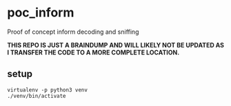 # poc_inform
Proof of concept inform decoding and sniffing

**THIS REPO IS JUST A BRAINDUMP AND WILL LIKELY NOT BE UPDATED AS I TRANSFER THE CODE TO A MORE COMPLETE
LOCATION.**

## setup

```
virtualenv -p python3 venv
./venv/bin/activate
```
